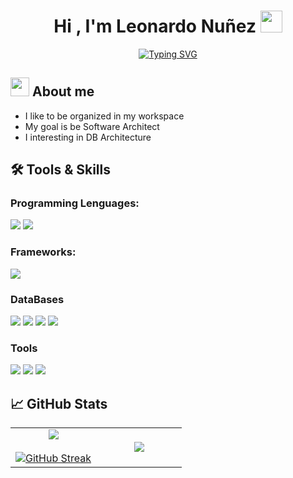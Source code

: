 <h1 align="center"><b>Hi , I'm Leonardo Nuñez </b><img src="https://media.giphy.com/media/hvRJCLFzcasrR4ia7z/giphy.gif" width="35"></h1>

<p align="center">
<a href="https://git.io/typing-svg"><img src="https://readme-typing-svg.herokuapp.com?font=Fira+Code&weight=600&letterSpacing=2px&duration=3000&pause=500&color=2AA889&center=true&vCenter=true&width=600&lines=Leonardo+Sotero+Nu%C3%B1ez+Ortiz;Software+Development+Student;If+you+can+imagine+it+you+can+code+it" alt="Typing SVG" /></a>
</p>

## <picture><img src = "https://github.com/7oSkaaa/7oSkaaa/blob/main/Images/about_me.gif?raw=true" width = 30px></picture> About me

- I like to be organized in my workspace
- My goal is be Software Architect
- I interesting in DB Architecture

## 🛠️ Tools & Skills

### Programming Lenguages:
<span>
  <img src="https://img.shields.io/badge/python-3670A0?style=for-the-badge&logo=python&logoColor=ffdd54"></img>
  <img src="https://img.shields.io/badge/php-%23777BB4.svg?style=for-the-badge&logo=php&logoColor=white"/>
</span>

### Frameworks:
<span>
  <img src="https://img.shields.io/badge/bootstrap-%238511FA.svg?style=for-the-badge&logo=bootstrap&logoColor=white"/>
</span>

### DataBases
<span>
  <img src="https://img.shields.io/badge/MariaDB-003545?style=for-the-badge&logo=mariadb&logoColor=white"/>
  <img src="https://img.shields.io/badge/Microsoft%20SQL%20Server-CC2927?style=for-the-badge&logo=microsoft%20sql%20server&logoColor=white"/>
  <img src="https://img.shields.io/badge/mysql-4479A1.svg?style=for-the-badge&logo=mysql&logoColor=white"/>
  <img src="https://img.shields.io/badge/sqlite-%2307405e.svg?style=for-the-badge&logo=sqlite&logoColor=white"/>
</span>

### Tools
<span>
  <img src="https://img.shields.io/badge/github-%23121011.svg?style=for-the-badge&logo=github&logoColor=white"/>
  <img src="https://img.shields.io/badge/git-%23F05033.svg?style=for-the-badge&logo=git&logoColor=white"/>
  <img src="https://img.shields.io/badge/Canva-%2300C4CC.svg?style=for-the-badge&logo=Canva&logoColor=white"/>
</span>





## 📈 GitHub Stats
<p align="center">
  <!--- stats (start) -->
<table align="center">
<tr border="none">
<td width="50%" align="center">
  
  <img  align="center"  src="https://github-readme-stats.vercel.app/api?username=LeosterCode&theme=gotham&show_icons=true&count_private=true" />
  <br></br>
  <a href="https://git.io/streak-stats"><img src="https://github-readme-streak-stats.herokuapp.com?user=LeosterCode&theme=gotham" alt="GitHub Streak" /></a>
  
</td>

<td width="50%" align="center">

  <img  align="center"  src="https://github-readme-stats.anuraghazra1.vercel.app/api/top-langs/?username=LeosterCode&theme=gotham&hide_border=false&no-bg=true&no-frame=true&langs_count=10"/>

  </td>
</tr>
</table>

<!--

 <a href="https://github.com/LeosterCode/ChiWallet-POOProject">
  <img align="center" src="https://github-readme-stats.vercel.app/api/pin/?username=LeosterCode&repo=ChiWallet-POOProject&theme=gotham" />
</a>
